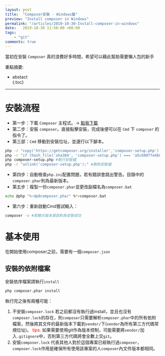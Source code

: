 ```yaml
---  
layout: post  
title:  "Composer安裝 - Windows篇"  
preview: "Install composer in Windows"  
permalink: "/articles/2019-10-30-Install-composer-in-windows"
date:   2019-10-30 11:50:00 +08:00  
tags:  
    - "git"  
comments: true  
---
```


當初在安裝 `Composer` 真的浪費好多時間，希望可以藉此幫助需要懶人包的新手  
<!-- more -->

重點摘要:  
* abstact  
{:toc}  
----
# 安裝流程  
* 第一步：下載 `Composer` 主程式。→ [點我下載](https://getcomposer.org/Composer-Setup.exe)  
* 第二步：安裝 `composer`。直接點擊安裝，完成後便可以在 `Cmd` 下 `composer` 的指令了。
* 第三部：`Cmd` 移動到安裝位址，並運行以下腳本。

```bash
php -r "copy('https://getcomposer.org/installer','composer-setup.php');" #安裝檔下載
php -r "if (hash_file('sha384', 'composer-setup.php') === 'a5c698ffe4b8e849a443b120cd5ba38043260d5c4023dbf93e1558871f1f07f58274fc6f4c93bcfd858c6bd0775cd8d1') { echo 'Installer verified'; } else { echo 'Installer corrupt'; unlink('composer-setup.php'); } echo PHP_EOL;" #用sha-384驗證安裝檔
php composer-setup.php #執行安裝檔
php -r "unlink('composer-setup.php');" #刪除安裝檔
```
* 第四步：自動檢查`php.ini`配置問題，若有錯誤會跳出警告。目錄中的`composer.phar`則為最新版本。
* 第五步：複製一份`composer.phar`並更改副檔名為`composer.bat`

```bash
echo @php "%~dp0composer.phar" %*>composer.bat
```
* 第六步：重新啟動Cmd嘗試輸入：

```bash
composer -v #若顯示版本資訊則為安裝成功
```

# 基本使用
在開始使用composer之前，需要有一個`composer.json`
## 安裝的依附檔案
安裝依序檔案請執行`install`
```bash
php composer.phar install
```
執行完之後有兩種可能：

 1. 不安裝`composer.lock`
若之前都沒有執行過install，並且也沒有`composer.lock`的存在，則`composer`只需要解析`composer.phar`中的所有依附檔案，然後將其文件的最新版本下載到`vendor/`下(`vendor`為所有第三方代碼常規位址)。 
<font color="red">tips.</font> 如果需要使用git作為版本控制，可能需要將`vendor/`加入`.gitignore`中，否則第三方代碼將會全數上交`git`。
 2.  安裝`composer.lock`
代表其他人對於這個專案已經執行過`composer`，`composer.lock`作用是確保所有使用該專案的人`composer`內文件版本都相同。
